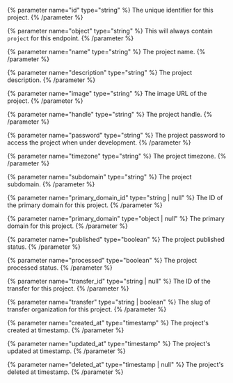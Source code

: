 {% parameter name="id" type="string" %}
The unique identifier for this project.
{% /parameter %}

{% parameter name="object" type="string" %}
This will always contain `project` for this endpoint.
{% /parameter %}

{% parameter name="name" type="string" %}
The project name.
{% /parameter %}

{% parameter name="description" type="string" %}
The project description.
{% /parameter %}

{% parameter name="image" type="string" %}
The image URL of the project.
{% /parameter %}

{% parameter name="handle" type="string" %}
The project handle.
{% /parameter %}

{% parameter name="password" type="string" %}
The project password to access the project when under development.
{% /parameter %}

{% parameter name="timezone" type="string" %}
The project timezone.
{% /parameter %}

{% parameter name="subdomain" type="string" %}
The project subdomain.
{% /parameter %}

{% parameter name="primary_domain_id" type="string | null" %}
The ID of the primary domain for this project.
{% /parameter %}

{% parameter name="primary_domain" type="object | null" %}
The primary domain for this project.
{% /parameter %}

{% parameter name="published" type="boolean" %}
The project published status.
{% /parameter %}

{% parameter name="processed" type="boolean" %}
The project processed status.
{% /parameter %}

{% parameter name="transfer_id" type="string | null" %}
The ID of the transfer for this project.
{% /parameter %}

{% parameter name="transfer" type="string | boolean" %}
The slug of transfer organization for this project.
{% /parameter %}

{% parameter name="created_at" type="timestamp" %}
The project's created at timestamp.
{% /parameter %}

{% parameter name="updated_at" type="timestamp" %}
The project's updated at timestamp.
{% /parameter %}

{% parameter name="deleted_at" type="timestamp | null" %}
The project's deleted at timestamp.
{% /parameter %}
